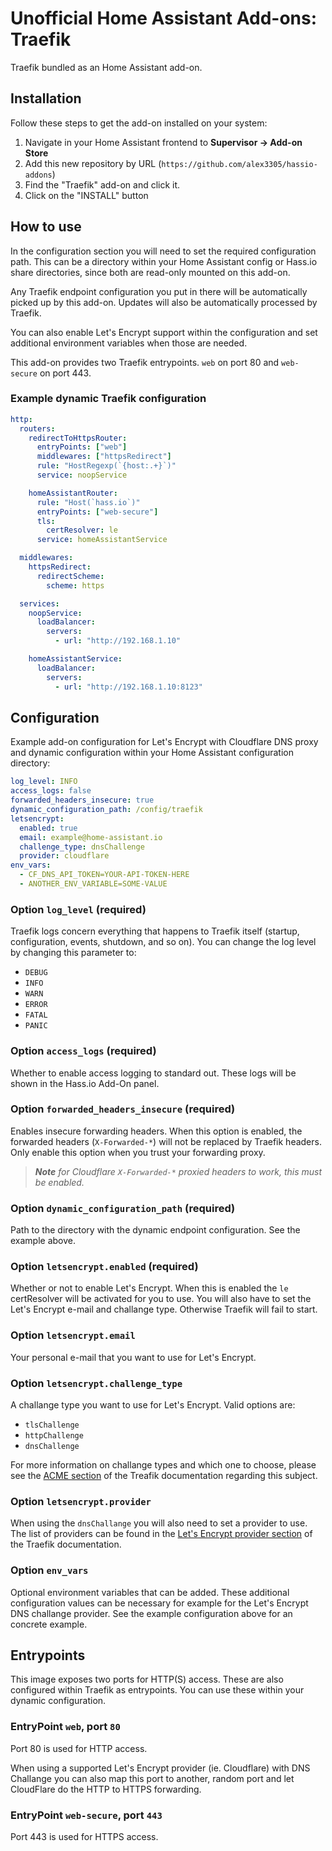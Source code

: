 # Unofficial Home Assistant Add-ons: Traefik

Traefik bundled as an Home Assistant add-on.

## Installation

Follow these steps to get the add-on installed on your system:

1. Navigate in your Home Assistant frontend to __Supervisor -> Add-on Store__
2. Add this new repository by URL (`https://github.com/alex3305/hassio-addons`)
3. Find the "Traefik" add-on and click it.
4. Click on the "INSTALL" button

## How to use

In the configuration section you will need to set the required configuration path. This can be a directory within your Home Assistant config or Hass.io share directories, since both are read-only mounted on this add-on.

Any Traefik endpoint configuration you put in there will be automatically picked up by this add-on. Updates will also be automatically processed by Traefik.

You can also enable Let's Encrypt support within the configuration and set additional environment variables when those are needed.

This add-on provides two Traefik entrypoints. `web` on port 80 and `web-secure` on port 443.

### Example dynamic Traefik configuration

```yaml
http:
  routers:
    redirectToHttpsRouter:
      entryPoints: ["web"]
      middlewares: ["httpsRedirect"]
      rule: "HostRegexp(`{host:.+}`)"
      service: noopService

    homeAssistantRouter:
      rule: "Host(`hass.io`)"
      entryPoints: ["web-secure"]
      tls:
        certResolver: le
      service: homeAssistantService

  middlewares:
    httpsRedirect:
      redirectScheme:
        scheme: https

  services:
    noopService:
      loadBalancer:
        servers:
          - url: "http://192.168.1.10"

    homeAssistantService:
      loadBalancer:
        servers:
          - url: "http://192.168.1.10:8123"
```

## Configuration

Example add-on configuration for Let's Encrypt with Cloudflare DNS proxy and dynamic configuration within your Home Assistant configuration directory:

```yaml
log_level: INFO
access_logs: false
forwarded_headers_insecure: true
dynamic_configuration_path: /config/traefik
letsencrypt:
  enabled: true
  email: example@home-assistant.io
  challenge_type: dnsChallenge
  provider: cloudflare
env_vars:
  - CF_DNS_API_TOKEN=YOUR-API-TOKEN-HERE
  - ANOTHER_ENV_VARIABLE=SOME-VALUE
```

### Option `log_level` (required)

Traefik logs concern everything that happens to Traefik itself (startup, configuration, events, shutdown, and so on). You can change the log level by changing this parameter to:

* `DEBUG`
* `INFO`
* `WARN`
* `ERROR`
* `FATAL`
* `PANIC`

### Option `access_logs` (required)

Whether to enable access logging to standard out. These logs will be shown in the Hass.io Add-On panel.

### Option `forwarded_headers_insecure` (required)

Enables insecure forwarding headers. When this option is enabled, the forwarded headers (`X-Forwarded-*`) will not be replaced by Traefik headers. Only enable this option when you trust your forwarding proxy.

> ___Note__ for Cloudflare `X-Forwarded-*` proxied headers to work, this must be enabled._

### Option `dynamic_configuration_path` (required)

Path to the directory with the dynamic endpoint configuration. See the example above. 

### Option `letsencrypt.enabled` (required)

Whether or not to enable Let's Encrypt. When this is enabled the `le` certResolver will be activated for you to use. You will also have to set the Let's Encrypt e-mail and challange type. Otherwise Traefik will fail to start.

### Option `letsencrypt.email`

Your personal e-mail that you want to use for Let's Encrypt.

### Option `letsencrypt.challenge_type`

A challange type you want to use for Let's Encrypt. Valid options are:

* `tlsChallenge`
* `httpChallenge`
* `dnsChallenge`

For more information on challange types and which one to choose, please see the [ACME section](https://docs.traefik.io/https/acme/) of the Treafik documentation regarding this subject.

### Option `letsencrypt.provider`

When using the `dnsChallange` you will also need to set a provider to use. The list of providers can be found in the [Let's Encrypt provider section](https://docs.traefik.io/https/acme/#providers) of the Traefik documentation.

### Option `env_vars`

Optional environment variables that can be added. These additional configuration values can be necessary for example for the Let's Encrypt DNS challange provider. See the example configuration above for an concrete example.

## Entrypoints

This image exposes two ports for HTTP(S) access. These are also configured within Traefik as entrypoints. You can use these within your dynamic configuration.

### EntryPoint `web`, port `80`

Port 80 is used for HTTP access. 

When using a supported Let's Encrypt provider (ie. Cloudflare) with DNS Challange you can also map this port to another, random port and let CloudFlare do the HTTP to HTTPS forwarding.

### EntryPoint `web-secure`, port `443`

Port 443 is used for HTTPS access.